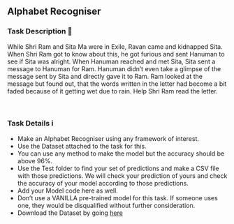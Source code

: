 ## Alphabet Recogniser

### Task Description 📄
While Shri Ram and Sita Ma were in Exile, Ravan came and kidnapped Sita. When Shri Ram got to know about this, he got furious and sent Hanuman to see if Sita was alright. When Hanuman reached and met Sita, Sita sent a message to Hanuman for Ram. Hanuman didn’t even take a glimpse of the message sent by Sita and directly gave it to Ram. Ram looked at the message but found out, that the words written in the letter had become a bit faded because of it getting wet due to rain. Help Shri Ram read the letter.

<br>

### Task Details ℹ️

- Make an Alphabet Recogniser using any framework of interest.
- Use the Dataset attached to the task for this.
- You can use any method to make the model but the accuracy should be above 96%.
- Use the Test folder to find your set of predictions and make a CSV file with those predictions. We will check your prediction of yours and check the accuracy of your model according to those predictions.
- Add your Model code here as well.
- Don’t use a VANILLA pre-trained model for this task. If someone uses one, they would be disqualified without further consideration.
- Download the Dataset by going [here](https://drive.google.com/drive/folders/1EZmSc4aFV0jq7011qd9OXaFtcSqp6jG7?usp=share_link)